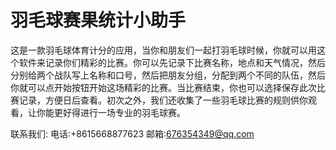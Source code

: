 # 羽毛球赛果统计小助手

这是一款羽毛球体育计分的应用，当你和朋友们一起打羽毛球时候，你就可以用这个软件来记录你们精彩的比赛。你可以先记录下比赛名称，地点和天气情况，然后分别给两个战队写上名称和口号，然后把朋友分组，分配到两个不同的队伍，然后你就可以点开始按钮开始这场精彩的比赛。当比赛结束，你也可以选择保存此次比赛记录，方便日后查看。初次之外，我们还收集了一些羽毛球比赛的规则供你观看，让你能更好得进行一场专业的羽毛球赛。

联系我们: 电话:+8615668877623  邮箱:676354349@qq.com
